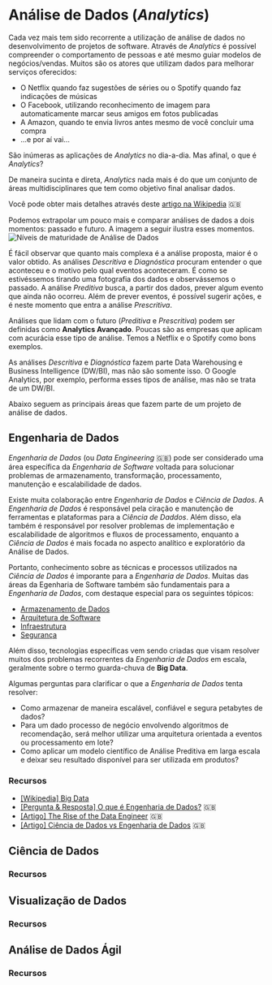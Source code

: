 # Análise de Dados (*Analytics*)

Cada vez mais tem sido recorrente a utilização de análise de dados no
desenvolvimento de projetos de software. Através de *Analytics* é
possível compreender o comportamento de pessoas e até mesmo guiar
modelos de negócios/vendas. Muitos são os atores que utilizam dados
para melhorar serviços oferecidos:

- O Netflix quando faz sugestões de séries ou o Spotify quando faz
  indicações de músicas
- O Facebook, utilizando reconhecimento de imagem para automaticamente
  marcar seus amigos em fotos publicadas
- A Amazon, quando te envia livros antes mesmo de você concluir uma
  compra
- ...e por aí vai...

São inúmeras as aplicações de *Analytics* no dia-a-dia. Mas afinal, o que
é *Analytics*?

De maneira sucinta e direta, *Analytics* nada mais é do que um conjunto
de áreas multidisciplinares que tem como objetivo final analisar dados.

Você pode obter mais detalhes através deste [artigo na
Wikipedia](https://en.wikipedia.org/wiki/Analytics) :uk:

Podemos extrapolar um pouco mais e comparar análises de dados a dois
momentos: passado e futuro. A imagem a seguir ilustra esses momentos.
![Níveis de maturidade de Análise de
Dados](/gitbook/images/Analytics/niveis_maturidade.png)

É fácil observar que quanto mais complexa é a análise proposta, maior é
o valor obtido. As análises *Descritiva* e *Diagnóstica* procuram entender o
que aconteceu e o motivo pelo qual eventos aconteceram. É como se
estivéssemos tirando uma fotografia dos dados e observássemos o passado.
A análise *Preditiva* busca, a partir dos dados, prever algum evento que
ainda não ocorreu. Além de prever eventos, é possível sugerir ações, e é
neste momento que entra a análise *Prescritiva*.

Análises que lidam com o futuro (*Preditiva* e *Prescritiva*) podem ser
definidas como **Analytics Avançado**. Poucas são as empresas que aplicam
com acurácia esse tipo de análise. Temos a Netflix e o Spotify como bons
exemplos.

As análises *Descritiva* e *Diagnóstica* fazem parte Data Warehousing e
Business Intelligence (DW/BI), mas não são somente isso. O Google
Analytics, por exemplo, performa esses tipos de análise, mas não se
trata de um DW/BI.

Abaixo seguem as principais áreas que fazem parte de um projeto de
análise de dados.

<!-- toc -->

## Engenharia de Dados

*Engenharia de Dados* (ou *Data Engineering* :uk:) pode ser considerado uma área
específica da *Engenharia de Software* voltada para solucionar problemas de
armazenamento, transformação, processamento, manutenção e escalabilidade de
dados.

Existe muita colaboração entre *Engenharia de Dados* e *Ciência de Dados*. A
*Engenharia de Dados* é responsável pela ciração e manutenção de ferramentas e
plataformas para a *Ciência de Daddos*. Além disso, ela também é responsável por
resolver problemas de implementação e escalabilidade de algoritmos e fluxos de
processamento, enquanto a *Ciência de Dados* é mais focada no aspecto analítico
e exploratório da Análise de Dados.

Portanto, conhecimento sobre as técnicas e processos utilizados na *Ciência de
Dados* é imporante para a *Engenharia de Dados*. Muitas das áreas da Egenharia
de Software também são fundamentais para a *Engenharia de Dados*, com destaque
especial para os seguintes tópicos:

- [Armazenamento de Dados](/topics/Armazenamento_de_Dados.html)
- [Arquitetura de Software](/topics/Arquitetura_de_Software.html)
- [Infraestrutura](/topics/Infraestrutura.html)
- [Segurança](/topics/Seguranca.html)

Além disso, tecnologias específicas vem sendo criadas que visam resolver muitos
dos problemas recorrentes da *Engenharia de Dados* em escala, geralmente sobre o
termo guarda-chuva de **Big Data**.

Algumas perguntas para clarificar o que a *Engenharia de Dados* tenta resolver:

- Como armazenar de maneira escalável, confiável e segura petabytes de dados?
- Para um dado processo de negócio envolvendo algoritmos de recomendação, será
  melhor utilizar uma arquitetura orientada a eventos ou processamento em lote?
- Como aplicar um modelo científico de Análise Preditiva em larga escala e
  deixar seu resultado disponível para ser utilizada em produtos?

### Recursos

- [[Wikipedia] Big Data](https://pt.wikipedia.org/wiki/Big_data)
- [[Pergunta & Resposta] O que é Engenharia de Dados?](https://www.quora.com/What-is-data-engineering)
  :uk:
- [[Artigo] The Rise of the Data Engineer](https://www.datanami.com/2014/09/08/rise-big-data-engineer/)
  :uk:
- [[Artigo] Ciência de Dados vs Engenharia de Dados](https://blog.insightdatascience.com/data-science-vs-data-engineering-62da7678adaa#.1a2xg69mb)
  :uk:

## Ciência de Dados

### Recursos

## Visualização de Dados

### Recursos

## Análise de Dados Ágil

### Recursos
